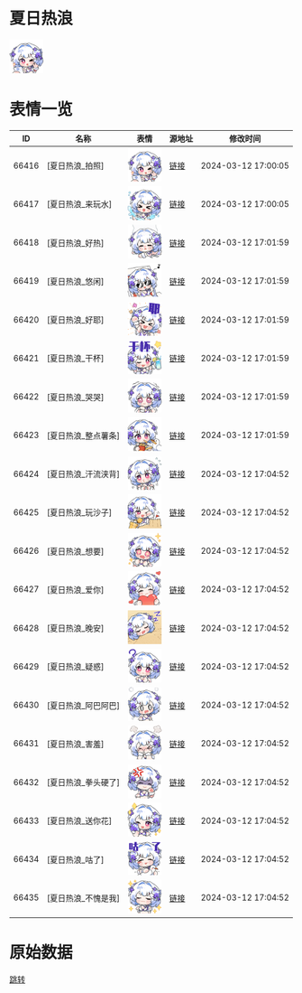 # 夏日热浪

<img src="./cover.png" height="60" alt="cover" />

# 表情一览

|ID|名称|表情|源地址|修改时间|
|----|----|----|----|----|
|66416|[夏日热浪_拍照]|<img src="./pic/066416_%5B夏日热浪_拍照%5D.png" height="60" alt="拍照"/>|[链接](https://i0.hdslb.com/bfs/emote/ac83a65c670473047d3a0f7dc1ffc2049dfcf47d.png)|2024-03-12 17:00:05|
|66417|[夏日热浪_来玩水]|<img src="./pic/066417_%5B夏日热浪_来玩水%5D.png" height="60" alt="来玩水"/>|[链接](https://i0.hdslb.com/bfs/emote/79ee00c192a09624b56a1db4310d99c56f0d0493.png)|2024-03-12 17:00:05|
|66418|[夏日热浪_好热]|<img src="./pic/066418_%5B夏日热浪_好热%5D.png" height="60" alt="好热"/>|[链接](https://i0.hdslb.com/bfs/emote/3e41592dcea57df396894081a5d70b125dde4edc.png)|2024-03-12 17:01:59|
|66419|[夏日热浪_悠闲]|<img src="./pic/066419_%5B夏日热浪_悠闲%5D.png" height="60" alt="悠闲"/>|[链接](https://i0.hdslb.com/bfs/emote/797d0c55209209ee981ce4160bbc0308b5c3490d.png)|2024-03-12 17:01:59|
|66420|[夏日热浪_好耶]|<img src="./pic/066420_%5B夏日热浪_好耶%5D.png" height="60" alt="好耶"/>|[链接](https://i0.hdslb.com/bfs/emote/90d48d422f89cd452aa82a3e6fd0d5dbff06e6a5.png)|2024-03-12 17:01:59|
|66421|[夏日热浪_干杯]|<img src="./pic/066421_%5B夏日热浪_干杯%5D.png" height="60" alt="干杯"/>|[链接](https://i0.hdslb.com/bfs/emote/e31962a64f78b32ae4e67101b4e6bd77cd9192be.png)|2024-03-12 17:01:59|
|66422|[夏日热浪_哭哭]|<img src="./pic/066422_%5B夏日热浪_哭哭%5D.png" height="60" alt="哭哭"/>|[链接](https://i0.hdslb.com/bfs/emote/561356bc66acd19472fda64705037da7acaf0900.png)|2024-03-12 17:01:59|
|66423|[夏日热浪_整点薯条]|<img src="./pic/066423_%5B夏日热浪_整点薯条%5D.png" height="60" alt="整点薯条"/>|[链接](https://i0.hdslb.com/bfs/emote/59c34fee34c11404f5baddf6a79db77db5ef6a55.png)|2024-03-12 17:01:59|
|66424|[夏日热浪_汗流浃背]|<img src="./pic/066424_%5B夏日热浪_汗流浃背%5D.png" height="60" alt="汗流浃背"/>|[链接](https://i0.hdslb.com/bfs/emote/75115a9b5d38c1cc4fd63b4033c8f903c3e779ac.png)|2024-03-12 17:04:52|
|66425|[夏日热浪_玩沙子]|<img src="./pic/066425_%5B夏日热浪_玩沙子%5D.png" height="60" alt="玩沙子"/>|[链接](https://i0.hdslb.com/bfs/emote/c0a92f538d99752c6811424fd6cd14c24b73c3f6.png)|2024-03-12 17:04:52|
|66426|[夏日热浪_想要]|<img src="./pic/066426_%5B夏日热浪_想要%5D.png" height="60" alt="想要"/>|[链接](https://i0.hdslb.com/bfs/emote/9c4a645e3818198c571d478bc54aa2b45f45f988.png)|2024-03-12 17:04:52|
|66427|[夏日热浪_爱你]|<img src="./pic/066427_%5B夏日热浪_爱你%5D.png" height="60" alt="爱你"/>|[链接](https://i0.hdslb.com/bfs/emote/91d8a57d9ce359f86da0811d84fbef0765e38892.png)|2024-03-12 17:04:52|
|66428|[夏日热浪_晚安]|<img src="./pic/066428_%5B夏日热浪_晚安%5D.png" height="60" alt="晚安"/>|[链接](https://i0.hdslb.com/bfs/emote/dda1b48b86a6cad31208019740b7d1bd617befe0.png)|2024-03-12 17:04:52|
|66429|[夏日热浪_疑惑]|<img src="./pic/066429_%5B夏日热浪_疑惑%5D.png" height="60" alt="疑惑"/>|[链接](https://i0.hdslb.com/bfs/emote/d287ba33f485ec73ffc1eaca3efc9456c56ebee1.png)|2024-03-12 17:04:52|
|66430|[夏日热浪_阿巴阿巴]|<img src="./pic/066430_%5B夏日热浪_阿巴阿巴%5D.png" height="60" alt="阿巴阿巴"/>|[链接](https://i0.hdslb.com/bfs/emote/c51b8df4bc2c42dc98c93d1cf3051591df34a74a.png)|2024-03-12 17:04:52|
|66431|[夏日热浪_害羞]|<img src="./pic/066431_%5B夏日热浪_害羞%5D.png" height="60" alt="害羞"/>|[链接](https://i0.hdslb.com/bfs/emote/2d85f41c3f838c3382db5c4474ccae4420b3ae18.png)|2024-03-12 17:04:52|
|66432|[夏日热浪_拳头硬了]|<img src="./pic/066432_%5B夏日热浪_拳头硬了%5D.png" height="60" alt="拳头硬了"/>|[链接](https://i0.hdslb.com/bfs/emote/e173753639c423cb9cd07332eaf4211469d51a05.png)|2024-03-12 17:04:52|
|66433|[夏日热浪_送你花]|<img src="./pic/066433_%5B夏日热浪_送你花%5D.png" height="60" alt="送你花"/>|[链接](https://i0.hdslb.com/bfs/emote/4b7f13e110fd4351591142c7045f10213f0fc4be.png)|2024-03-12 17:04:52|
|66434|[夏日热浪_咕了]|<img src="./pic/066434_%5B夏日热浪_咕了%5D.png" height="60" alt="咕了"/>|[链接](https://i0.hdslb.com/bfs/emote/9be85ea9750fab4d4865b20585a5948ac0cb65b2.png)|2024-03-12 17:04:52|
|66435|[夏日热浪_不愧是我]|<img src="./pic/066435_%5B夏日热浪_不愧是我%5D.png" height="60" alt="不愧是我"/>|[链接](https://i0.hdslb.com/bfs/emote/09be720b0046f4950fec2188b5d85997bee80e75.png)|2024-03-12 17:04:52|

# 原始数据

[跳转](./raw.json)

